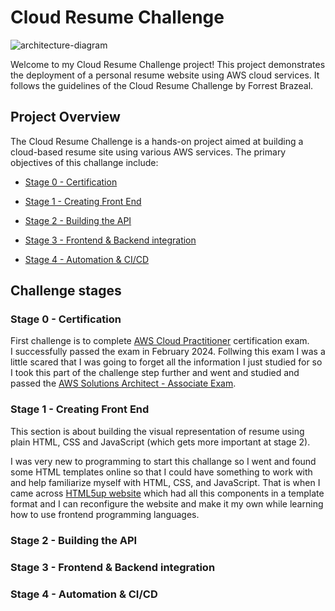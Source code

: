 # Cloud Resume Challenge

![architecture-diagram]()

Welcome to my Cloud Resume Challenge project! This project demonstrates the deployment of a personal resume website using AWS cloud services. It follows the guidelines of the Cloud Resume Challenge by Forrest Brazeal.

## Project Overview
The Cloud Resume Challenge is a hands-on project aimed at building a cloud-based resume site using various AWS services. The primary objectives 
of this challange include:

  - [Stage 0 - Certification](#stage-0---certification)
  - [Stage 1 - Creating Front End](#stage-1---creating-front-end)

  - [Stage 2 - Building the API](#stage-2---building-the-api)

  - [Stage 3 - Frontend \& Backend integration](#stage-3---frontend--backend-integration)

  - [Stage 4 - Automation \& CI/CD](#step-4---automation--cicd)

## Challenge stages

### Stage 0 - Certification

First challenge is to complete [AWS Cloud Practitioner](https://www.credly.com/badges/80423ecd-aa24-4735-870a-3ad5159b4725/linked_in_profile) certification exam.\
I successfully passed the exam in February 2024.
Follwing this exam I was a little scared that I was going to forget all the information I just studied for so I took this part of the challenge step further
and went and studied and passed the [AWS Solutions Architect - Associate Exam](https://www.credly.com/badges/76dc93df-1c9d-40bb-942f-6ff74999a4de/linked_in_profile).

### Stage 1 - Creating Front End

This section is about building the visual representation of resume using plain HTML, CSS and JavaScript (which gets more important at stage 2).

I was very new to programming to start this challange so I went and found some HTML templates online so that I could have something to work with and
help familiarize myself with HTML, CSS, and JavaScript. That is when I came across [HTML5up website](https://html5up.net/) which had all this components
in a template format and I can reconfigure the website and make it my own while learning how to use frontend programming languages. 

### Stage 2 - Building the API



### Stage 3 - Frontend & Backend integration


### Stage 4 - Automation & CI/CD

